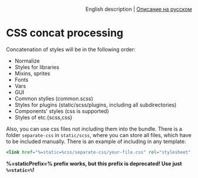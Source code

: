 <p align="right">
English description | <a href="../ru/css-concat-processing.md">Описание на русском</a>
</p>

# CSS concat processing

Concatenation of styles will be in the following order:
* Normalize
* Styles for libraries
* Mixins, sprites
* Fonts
* Vars
* GUI
* Common stylies (common.scss)
* Styles for plugins (static/scss/plugins, including all subdirectories)
* Components' styles (css is supported)
* Styles of etc.{scss,css}

Also, you can use css files not including them into the bundle. There is a folder `separate-css` in `static/scss`, where you can store all files, which have to be included manually. There is an example of including in any template:

```handlebars
<link href="%=static=%css/separate-css/your-file.css" rel="stylesheet" type="text/css">
```

**%=staticPrefix=% prefix works, but this prefix is deprecated! Use just `%=static=%`!**
